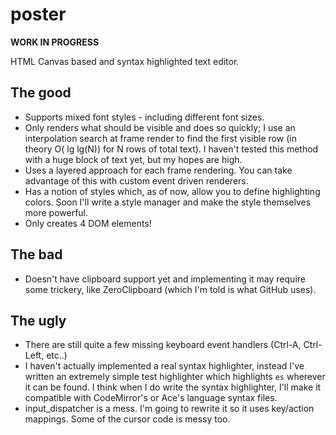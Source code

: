 # poster
**WORK IN PROGRESS**

HTML Canvas based and syntax highlighted text editor.

## The good
- Supports mixed font styles - including different font sizes.
- Only renders what should be visible and does so quickly; I use an interpolation search at frame render to find the first visible row (in theory O( lg lg(N)) for N rows of total text).  I haven't tested this method with a huge block of text yet, but my hopes are high.
- Uses a layered approach for each frame rendering.  You can take advantage of this with custom event driven renderers.
- Has a notion of styles which, as of now, allow you to define highlighting colors.  Soon I'll write a style manager and make the style themselves more powerful.
- Only creates 4 DOM elements!

## The bad
- Doesn't have clipboard support yet and implementing it may require some trickery, like ZeroClipboard (which I'm told is what GitHub uses).

## The ugly
- There are still quite a few missing keyboard event handlers (Ctrl-A, Ctrl-Left, etc..)
- I haven't actually implemented a real syntax highlighter, instead I've written an extremely simple test highlighter which highlights `es` wherever it can be found.  I think when I do write the syntax highlighter, I'll make it compatible with CodeMirror's or Ace's language syntax files.
- input_dispatcher is a mess.  I'm going to rewrite it so it uses key/action mappings.  Some of the cursor code is messy too.
